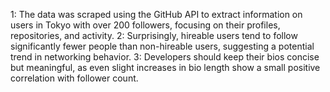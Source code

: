 
1: The data was scraped using the GitHub API to extract information on users in Tokyo with over 200 followers, focusing on their profiles, repositories, and activity.
2: Surprisingly, hireable users tend to follow significantly fewer people than non-hireable users, suggesting a potential trend in networking behavior.
3: Developers should keep their bios concise but meaningful, as even slight increases in bio length show a small positive correlation with follower count.

    
